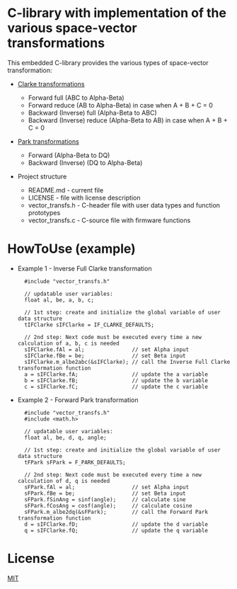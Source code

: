 # C-library with implementation of the various space-vector transformations

This embedded C-library provides the various types of space-vector transformation:
* [Clarke transformations](https://en.wikipedia.org/wiki/Alpha%E2%80%93beta_transformation)
  * Forward full (ABC to Alpha-Beta)
  * Forward reduce (AB to Alpha-Beta) in case when A + B + C = 0
  * Backward (Inverse) full (Alpha-Beta to ABC)
  * Backward (Inverse) reduce (Alpha-Beta to AB) in case when A + B + C = 0
* [Park transformations](https://en.wikipedia.org/wiki/Direct-quadrature-zero_transformation)
  * Forward (Alpha-Beta to DQ)
  * Backward (Inverse) (DQ to Alpha-Beta)

* Project structure
	* README.md - current file
	* LICENSE - file with license description
  * vector_transfs.h - C-header file with user data types and function prototypes
  * vector_transfs.c - C-source file with firmware functions

# HowToUse (example)

* Example 1 - Inverse Full Clarke transformation

        #include "vector_transfs.h"
	
        // updatable user variables:
        float al, be, a, b, c;
				
        // 1st step: create and initialize the global variable of user data structure
        tIFClarke sIFClarke = IF_CLARKE_DEFAULTS;

        // 2nd step: Next code must be executed every time a new calculation of a, b, c is needed
        sIFClarke.fAl = al;               // set Alpha input
        sIFClarke.fBe = be;               // set Beta input
        sIFClarke.m_albe2abc(&sIFClarke); // call the Inverse Full Clarke transformation function
        a = sIFClarke.fA;                 // update the a variable
        b = sIFClarke.fB;                 // update the b variable
        c = sIFClarke.fC;                 // update the c variable

* Example 2 - Forward Park transformation

        #include "vector_transfs.h"
        #include <math.h>
	
        // updatable user variables:
        float al, be, d, q, angle;
				
        // 1st step: create and initialize the global variable of user data structure
        tFPark sFPark = F_PARK_DEFAULTS;

        // 2nd step: Next code must be executed every time a new calculation of d, q is needed
        sFPark.fAl = al;                  // set Alpha input
        sFPark.fBe = be;                  // set Beta input
        sFPark.fSinAng = sinf(angle);     // calculate sine
        sFPark.fCosAng = cosf(angle);     // calculate cosine
        sFPark.m_albe2dq(&sFPark);        // call the Forward Park transformation function
        d = sIFClarke.fD;                 // update the d variable
        q = sIFClarke.fQ;                 // update the q variable

# License
  
[MIT](./LICENSE "License Description")

